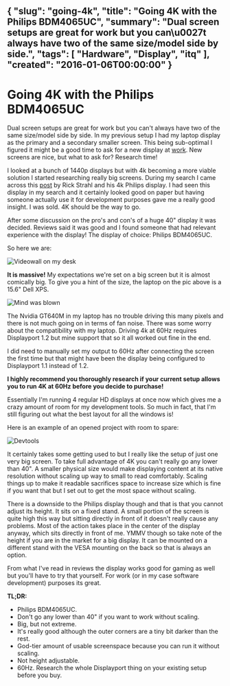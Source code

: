 {
  "slug": "going-4k",
  "title": "Going 4K with the Philips BDM4065UC",
  "summary": "Dual screen setups are great for work but you can\u0027t always have two of the same size/model side by side.",
  "tags": [
    "Hardware",
    "Display",
    "itq"
  ],
  "created": "2016-01-06T00:00:00"
}
---
# Going 4K with the Philips BDM4065UC

Dual screen setups are great for work but you can't always have two of the same size/model side by side. In my previous setup I had my laptop display as the primary and a secondary smaller screen. This being sub-optimal I figured it might be a good time to ask for a new display at [work](http://www.itq.nl). New screens are nice, but what to ask for? Research time!

I looked at a bunch of 1440p displays but with 4k becoming a more viable solution I started researching really big screens. During my search I came across this [post](http://weblog.west-wind.com/posts/2015/Nov/23/Going-Big-40-Glorious-inches-of-4k-with-the-Philips-BDM4065UC) by Rick Strahl and his 4k Philips display. I had seen this display in my search and it certainly looked good on paper but having someone actually use it for development purposes gave me a really good insight. I was sold. 4K should be the way to go.

After some discussion on the pro's and con's of a huge 40" display it was decided. Reviews said it was good and I found someone that had relevant experience with the display! The display of choice: Philips BDM4065UC.

So here we are:

![Videowall on my desk](/content/going-4k/desk.jpg)

**It is massive!** My expectations we're set on a big screen but it is almost comically big. To give you a hint of the size, the laptop on the pic above is a 15.6" Dell XPS.

![Mind was blown](/content/going-4k/mind-blown-2.gif)

The Nvidia GT640M in my laptop has no trouble driving this many pixels and there is not much going on in terms of fan noise. There was some worry about the compatibility with my laptop. Driving 4k at 60Hz requires Displayport 1.2 but mine support that so it all worked out fine in the end. 

I did need to manually set my output to 60Hz after connecting the screen the first time but that might have been the display being configured to Displayport 1.1 instead of 1.2.

**I highly recommend you thoroughly research if your current setup allows you to run 4K at 60Hz before you decide to purchase!**

Essentially I'm running 4 regular HD displays at once now which gives me a crazy amount of room for my development tools. So much in fact, that I'm still figuring out what the best layout for all the windows is!

Here is an example of an opened project with room to spare:

![Devtools](/content/going-4k/Untitled.png)

It certainly takes some getting used to but I really like the setup of just one very big screen. To take full advantage of 4K you can't really go any lower than 40". A smaller physical size would make displaying content at its native resolution without scaling up way to small to read comfortably. Scaling things up to make it readable sacrifices space to increase size which is fine if you want that but I set out to get the most space without scaling.

There is a downside to the Philips display though and that is that you cannot adjust its height. It sits on a fixed stand. A small portion of the screen is quite high this way but sitting directly in front of it doesn't really cause any problems. Most of the action takes place in the center of the display anyway, which sits directly in front of me. YMMV though so take note of the height if you are in the market for a big display. It can be mounted on a different stand with the VESA mounting on the back so that is always an option.

From what I've read in reviews the display works good for gaming as well but you'll have to try that yourself. For work (or in my case software development) purposes its great.

**TL;DR:**

- Philips BDM4065UC.
- Don't go any lower than 40" if you want to work without scaling.
- Big, but not extreme.
- It's really good although the outer corners are a tiny bit darker than the rest.
- God-tier amount of usable screenspace because you can run it without scaling.
- Not height adjustable.
- 60Hz. Research the whole Displayport thing on your existing setup before you buy.
